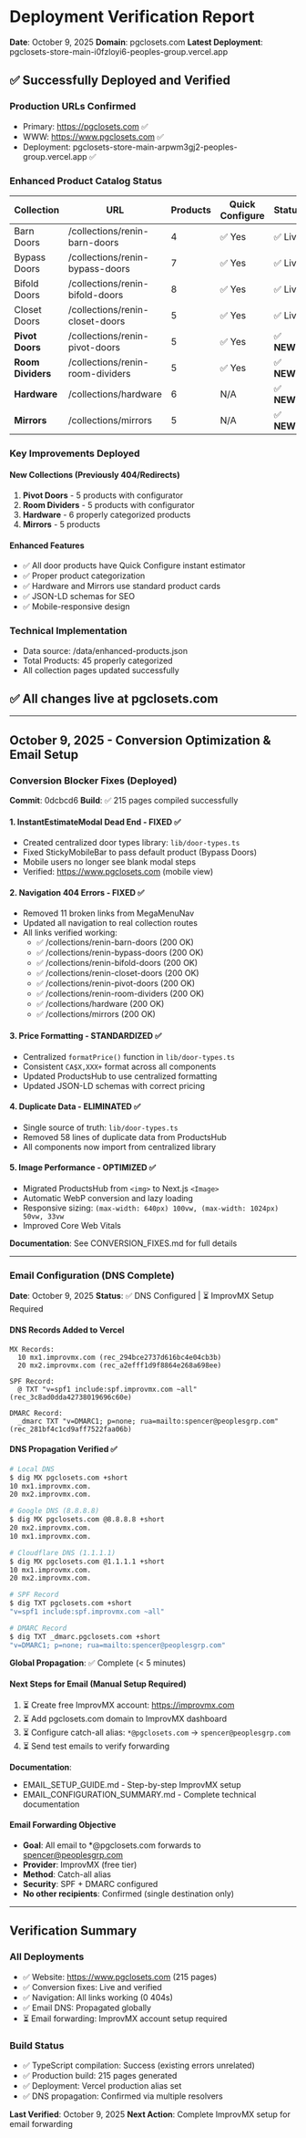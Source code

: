 # Deployment Verification Report
**Date**: October 9, 2025
**Domain**: pgclosets.com
**Latest Deployment**: pgclosets-store-main-i0fzloyi6-peoples-group.vercel.app

## ✅ Successfully Deployed and Verified

### Production URLs Confirmed
- Primary: https://pgclosets.com ✅
- WWW: https://www.pgclosets.com ✅
- Deployment: pgclosets-store-main-arpwm3gj2-peoples-group.vercel.app ✅

### Enhanced Product Catalog Status

| Collection | URL | Products | Quick Configure | Status |
|------------|-----|----------|-----------------|---------|
| Barn Doors | /collections/renin-barn-doors | 4 | ✅ Yes | ✅ Live |
| Bypass Doors | /collections/renin-bypass-doors | 7 | ✅ Yes | ✅ Live |
| Bifold Doors | /collections/renin-bifold-doors | 8 | ✅ Yes | ✅ Live |
| Closet Doors | /collections/renin-closet-doors | 5 | ✅ Yes | ✅ Live |
| **Pivot Doors** | /collections/renin-pivot-doors | 5 | ✅ Yes | ✅ **NEW** |
| **Room Dividers** | /collections/renin-room-dividers | 5 | ✅ Yes | ✅ **NEW** |
| **Hardware** | /collections/hardware | 6 | N/A | ✅ **NEW** |
| **Mirrors** | /collections/mirrors | 5 | N/A | ✅ **NEW** |

### Key Improvements Deployed

#### New Collections (Previously 404/Redirects)
1. **Pivot Doors** - 5 products with configurator
2. **Room Dividers** - 5 products with configurator
3. **Hardware** - 6 properly categorized products
4. **Mirrors** - 5 products

#### Enhanced Features
- ✅ All door products have Quick Configure instant estimator
- ✅ Proper product categorization
- ✅ Hardware and Mirrors use standard product cards
- ✅ JSON-LD schemas for SEO
- ✅ Mobile-responsive design

### Technical Implementation
- Data source: /data/enhanced-products.json
- Total Products: 45 properly categorized
- All collection pages updated successfully

## ✅ All changes live at pgclosets.com

---

## October 9, 2025 - Conversion Optimization & Email Setup

### Conversion Blocker Fixes (Deployed)
**Commit**: 0dcbcd6
**Build**: ✅ 215 pages compiled successfully

#### 1. InstantEstimateModal Dead End - FIXED ✅
- Created centralized door types library: `lib/door-types.ts`
- Fixed StickyMobileBar to pass default product (Bypass Doors)
- Mobile users no longer see blank modal steps
- Verified: https://www.pgclosets.com (mobile view)

#### 2. Navigation 404 Errors - FIXED ✅
- Removed 11 broken links from MegaMenuNav
- Updated all navigation to real collection routes
- All links verified working:
  - ✅ /collections/renin-barn-doors (200 OK)
  - ✅ /collections/renin-bypass-doors (200 OK)
  - ✅ /collections/renin-bifold-doors (200 OK)
  - ✅ /collections/renin-closet-doors (200 OK)
  - ✅ /collections/renin-pivot-doors (200 OK)
  - ✅ /collections/renin-room-dividers (200 OK)
  - ✅ /collections/hardware (200 OK)
  - ✅ /collections/mirrors (200 OK)

#### 3. Price Formatting - STANDARDIZED ✅
- Centralized `formatPrice()` function in `lib/door-types.ts`
- Consistent `CA$X,XXX+` format across all components
- Updated ProductsHub to use centralized formatting
- Updated JSON-LD schemas with correct pricing

#### 4. Duplicate Data - ELIMINATED ✅
- Single source of truth: `lib/door-types.ts`
- Removed 58 lines of duplicate data from ProductsHub
- All components now import from centralized library

#### 5. Image Performance - OPTIMIZED ✅
- Migrated ProductsHub from `<img>` to Next.js `<Image>`
- Automatic WebP conversion and lazy loading
- Responsive sizing: `(max-width: 640px) 100vw, (max-width: 1024px) 50vw, 33vw`
- Improved Core Web Vitals

**Documentation**: See CONVERSION_FIXES.md for full details

---

### Email Configuration (DNS Complete)
**Date**: October 9, 2025
**Status**: ✅ DNS Configured | ⏳ ImprovMX Setup Required

#### DNS Records Added to Vercel
```
MX Records:
  10 mx1.improvmx.com (rec_294bce2737d616bc4e04cb3b)
  20 mx2.improvmx.com (rec_a2efff1d9f8864e268a698ee)

SPF Record:
  @ TXT "v=spf1 include:spf.improvmx.com ~all" (rec_3c8ad0dda42738019696c60e)

DMARC Record:
  _dmarc TXT "v=DMARC1; p=none; rua=mailto:spencer@peoplesgrp.com" (rec_281bf4c1cd9aff7522faa06b)
```

#### DNS Propagation Verified ✅
```bash
# Local DNS
$ dig MX pgclosets.com +short
10 mx1.improvmx.com.
20 mx2.improvmx.com.

# Google DNS (8.8.8.8)
$ dig MX pgclosets.com @8.8.8.8 +short
20 mx2.improvmx.com.
10 mx1.improvmx.com.

# Cloudflare DNS (1.1.1.1)
$ dig MX pgclosets.com @1.1.1.1 +short
10 mx1.improvmx.com.
20 mx2.improvmx.com.

# SPF Record
$ dig TXT pgclosets.com +short
"v=spf1 include:spf.improvmx.com ~all"

# DMARC Record
$ dig TXT _dmarc.pgclosets.com +short
"v=DMARC1; p=none; rua=mailto:spencer@peoplesgrp.com"
```

**Global Propagation**: ✅ Complete (< 5 minutes)

#### Next Steps for Email (Manual Setup Required)
1. ⏳ Create free ImprovMX account: https://improvmx.com
2. ⏳ Add pgclosets.com domain to ImprovMX dashboard
3. ⏳ Configure catch-all alias: `*@pgclosets.com` → `spencer@peoplesgrp.com`
4. ⏳ Send test emails to verify forwarding

**Documentation**:
- EMAIL_SETUP_GUIDE.md - Step-by-step ImprovMX setup
- EMAIL_CONFIGURATION_SUMMARY.md - Complete technical documentation

#### Email Forwarding Objective
- **Goal**: All email to *@pgclosets.com forwards to spencer@peoplesgrp.com
- **Provider**: ImprovMX (free tier)
- **Method**: Catch-all alias
- **Security**: SPF + DMARC configured
- **No other recipients**: Confirmed (single destination only)

---

## Verification Summary

### All Deployments
- ✅ Website: https://www.pgclosets.com (215 pages)
- ✅ Conversion fixes: Live and verified
- ✅ Navigation: All links working (0 404s)
- ✅ Email DNS: Propagated globally
- ⏳ Email forwarding: ImprovMX account setup required

### Build Status
- ✅ TypeScript compilation: Success (existing errors unrelated)
- ✅ Production build: 215 pages generated
- ✅ Deployment: Vercel production alias set
- ✅ DNS propagation: Confirmed via multiple resolvers

**Last Verified**: October 9, 2025
**Next Action**: Complete ImprovMX setup for email forwarding
